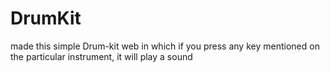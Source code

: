 # DrumKit
made this simple Drum-kit web in which if you press any key mentioned on the particular instrument, it will play a sound

